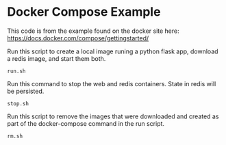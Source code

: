 # Docker Compose Example
This code is from the example found on the docker site here:
<https://docs.docker.com/compose/gettingstarted/>

Run this script to create a local image runing a python flask app, download
a redis image, and start them both.
```
run.sh
```

Run this command to stop the web and redis containers.  State in redis will be
persisted.
```
stop.sh
```

Run this script to remove the images that were downloaded and created as part
of the docker-compose command in the run script.
```
rm.sh
```

